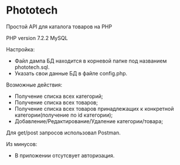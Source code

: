 # Phototech 
Простой API для каталога товаров на PHP

PHP version 7.2.2
MySQL

Настройка:
 - Файл дампа БД находится в корневой папке под названием phototech.sql.
 - Указать свои данные БД в файле config.php.

Возможные действия:
 - Получение списка всех категорий;
 - Получение списка всех товаров;
 - Получение списка всех товаров принадлежащих к конкретной категории(получение по id категории);
 - Добавление/Редактирование/Удаление категории/товара;

Для get/post запросов использовал Postman.

Из минусов:
 - В приложении отсутсвует авторизация.
